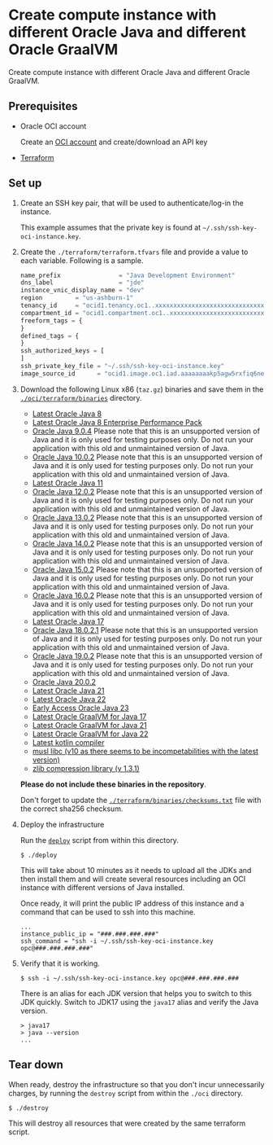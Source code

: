 # Create compute instance with different Oracle Java and different Oracle GraalVM

Create compute instance with different Oracle Java and different Oracle GraalVM.

## Prerequisites

- Oracle OCI account

  Create an [OCI account](https://cloud.oracle.com/) and create/download an
  API key

- [Terraform](https://www.terraform.io/)

## Set up

1. Create an SSH key pair, that will be used to authenticate/log-in the
   instance.

   This example assumes that the private key is found at
   `~/.ssh/ssh-key-oci-instance.key`.

2. Create the `./terraform/terraform.tfvars` file and provide a value to each
   variable. Following is a sample.

   ```terraform
   name_prefix                = "Java Development Environment"
   dns_label                  = "jde"
   instance_vnic_display_name = "dev"
   region         = "us-ashburn-1"
   tenancy_id     = "ocid1.tenancy.oc1..xxxxxxxxxxxxxxxxxxxxxxxxxxxxxxxxxxxxxxxxxxxxxxxxxxxxxxxxxxxx"
   compartment_id = "ocid1.compartment.oc1..xxxxxxxxxxxxxxxxxxxxxxxxxxxxxxxxxxxxxxxxxxxxxxxxxxxxxxxxxxxx"
   freeform_tags = {
   }
   defined_tags = {
   }
   ssh_authorized_keys = [
   ]
   ssh_private_key_file = "~/.ssh/ssh-key-oci-instance.key"
   image_source_id      = "ocid1.image.oc1.iad.aaaaaaaakp5agw5rxfiq6nede7ousfcdfuflfjgsu7bstmnx737ah4ylmu6q"
   ```

3. Download the following Linux x86 (`taz.gz`) binaries and save them in the
   [`./oci/terraform/binaries`](./oci/terraform/binaries) directory.

   - [Latest Oracle Java 8](https://www.oracle.com/java/technologies/downloads/#java8-linux)
   - [Latest Oracle Java 8 Enterprise Performance Pack](https://www.oracle.com/java/technologies/downloads/#jepp-linux)
   - [Oracle Java 9.0.4](https://www.oracle.com/java/technologies/javase/javase9-archive-downloads.html)
     Please note that this is an unsupported version of Java and it is only used
     for testing purposes only. Do not run your application with this old and
     unmaintained version of Java.
   - [Oracle Java 10.0.2](https://www.oracle.com/java/technologies/java-archive-javase10-downloads.html)
     Please note that this is an unsupported version of Java and it is only used
     for testing purposes only. Do not run your application with this old and
     unmaintained version of Java.
   - [Latest Oracle Java 11](https://www.oracle.com/java/technologies/downloads/#java11-linux)
   - [Oracle Java 12.0.2](https://www.oracle.com/java/technologies/javase/jdk12-archive-downloads.html)
     Please note that this is an unsupported version of Java and it is only used
     for testing purposes only. Do not run your application with this old and
     unmaintained version of Java.
   - [Oracle Java 13.0.2](https://www.oracle.com/java/technologies/javase/jdk13-archive-downloads.html)
     Please note that this is an unsupported version of Java and it is only used
     for testing purposes only. Do not run your application with this old and
     unmaintained version of Java.
   - [Oracle Java 14.0.2](https://www.oracle.com/java/technologies/javase/jdk14-archive-downloads.html)
     Please note that this is an unsupported version of Java and it is only used
     for testing purposes only. Do not run your application with this old and
     unmaintained version of Java.
   - [Oracle Java 15.0.2](https://www.oracle.com/java/technologies/javase/jdk15-archive-downloads.html)
     Please note that this is an unsupported version of Java and it is only used
     for testing purposes only. Do not run your application with this old and
     unmaintained version of Java.
   - [Oracle Java 16.0.2](https://www.oracle.com/java/technologies/javase/jdk16-archive-downloads.html)
     Please note that this is an unsupported version of Java and it is only used
     for testing purposes only. Do not run your application with this old and
     unmaintained version of Java.
   - [Latest Oracle Java 17](https://www.oracle.com/java/technologies/downloads/#jdk17-linux)
   - [Oracle Java 18.0.2.1](https://www.oracle.com/java/technologies/javase/jdk18-archive-downloads.html)
     Please note that this is an unsupported version of Java and it is only used
     for testing purposes only. Do not run your application with this old and
     unmaintained version of Java.
   - [Oracle Java 19.0.2](https://www.oracle.com/java/technologies/javase/jdk19-archive-downloads.html)
     Please note that this is an unsupported version of Java and it is only used
     for testing purposes only. Do not run your application with this old and
     unmaintained version of Java.
   - [Oracle Java 20.0.2](https://www.oracle.com/java/technologies/javase/jdk20-archive-downloads.html)
   - [Latest Oracle Java 21](https://www.oracle.com/java/technologies/downloads/#jdk21-linux)
   - [Latest Oracle Java 22](https://www.oracle.com/java/technologies/downloads/#jdk22-linux)
   - [Early Access Oracle Java 23](https://jdk.java.net/23/)
   - [Latest Oracle GraalVM for Java 17](https://www.oracle.com/java/technologies/downloads/#graalvmjava17-linux)
   - [Latest Oracle GraalVM for Java 21](https://www.oracle.com/java/technologies/downloads/#graalvmjava21-linux)
   - [Latest Oracle GraalVM for Java 22](https://www.oracle.com/java/technologies/downloads/#graalvmjava22-linux)
   - [Latest kotlin compiler](https://github.com/JetBrains/kotlin/releases/)
   - [musl libc (v10 as there seems to be incompetabilities with the latest version)](http://more.musl.cc/10/x86_64-linux-musl/x86_64-linux-musl-native.tgz)
   - [zlib compression library (v 1.3.1)](https://zlib.net/zlib-1.3.1.tar.gz)

   **Please do not include these binaries in the repository**.

   Don't forget to update the
   [`./terraform/binaries/checksums.txt`](./terraform/binaries/checksums.txt)
   file with the correct sha256 checksum.

4. Deploy the infrastructure

   Run the [`deploy`](./deploy) script from within this directory.

   ```shell
   $ ./deploy
   ```

   This will take about 10 minutes as it needs to upload all the JDKs and then
   install them and will create several resources including an OCI instance with
   different versions of Java installed.

   Once ready, it will print the public IP address of this instance and a
   command that can be used to ssh into this machine.

   ```
   ...
   instance_public_ip = "###.###.###.###"
   ssh_command = "ssh -i ~/.ssh/ssh-key-oci-instance.key opc@###.###.###.###"
   ```

5. Verify that it is working.

   ```shell
   $ ssh -i ~/.ssh/ssh-key-oci-instance.key opc@###.###.###.###
   ```

   There is an alias for each JDK version that helps you to switch to this JDK
   quickly. Switch to JDK17 using the `java17` alias and verify the Java
   version.

   ```shell
   > java17
   > java --version
   ...
   ```

## Tear down

When ready, destroy the infrastructure so that you don't incur unnecessarily
charges, by running the `destroy` script from within the `./oci` directory.

```shell
$ ./destroy
```

This will destroy all resources that were created by the same terraform script.

